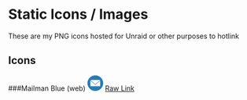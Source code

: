 # Static Icons / Images

These are my PNG icons hosted for Unraid or other purposes to hotlink

## Icons

###Mailman Blue (web)
![Mailman](https://raw.githubusercontent.com/jnew00/static-icons/main/email-envelope-32px.png)
[Raw Link](https://raw.githubusercontent.com/jnew00/static-icons/main/email-envelope-32px.png)
